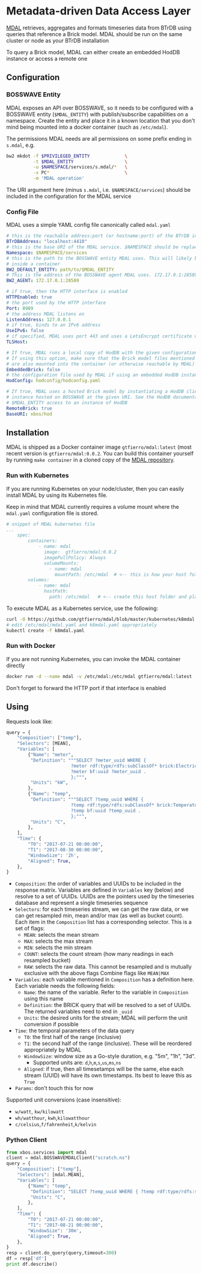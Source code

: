 # Metadata-driven Data Access Layer

[MDAL](https://github.com/gtfierro/mdal) retrieves, aggregates and formats timeseries data from BTrDB using queries that reference a Brick model.
MDAL should be run on the same cluster or node as your BTrDB installation

To query a Brick model, MDAL can either create an embedded HodDB instance or access a remote one

## Configuration


### BOSSWAVE Entity

MDAL exposes an API over BOSSWAVE, so it needs to be configured with a BOSSWAVE entity (`$MDAL_ENTITY`) with publish/subscribe capabilities on a namespace.
Create the entity and place it in a known location that you don't mind being mounted into a docker container (such as `/etc/mdal`).

The permissions MDAL needs are all permissions on some prefix ending in `s.mdal`, e.g.

```bash
bw2 mkdot -f $PRIVILEGED_ENTITY             \
          -t $MDAL_ENTITY                   \
          -u $NAMESPACE/services/s.mdal/*   \
          -x PC*                            \
          -m 'MDAL operation'
```

The URI argument here (minus `s.mdal`, i.e. `$NAMESPACE/services`) should be included in the configuration for the MDAL service

### Config File

MDAL uses a simple YAML config file canonically called `mdal.yaml`

```yaml
# this is the reachable address:port (or hostname:port) of the BTrDB instance MDAL uses
BTrDBAddress: "localhost:4410"
# this is the base URI of the MDAL service. $NAMESPACE should be replaced with the extra
Namespace: $NAMESPACE/services
# this is the path to the BOSSWAVE entity MDAL uses. This will likely be a volume mount path
# inside a container
BW2_DEFAULT_ENTITY: path/to/$MDAL_ENTITY
# This is the address of the BOSSWAVE agent MDAL uses. 172.17.0.1:28589 is the default
BW2_AGENT: 172.17.0.1:28589

# if true, then the HTTP interface is enabled
HTTPEnabled: true
# the port used by the HTTP interface
Port: 8989
# the address MDAL listens on
ListenAddress: 127.0.0.1
# if true, binds to an IPv6 address
UseIPv6: false
# if specified, MDAL uses port 443 and uses a LetsEncrypt certificate using this hostname
TLSHost:

# If true, MDAL runs a local copy of HodDB with the given configuration file.
# If using this option, make sure that the Brick model files mentioned in the HodDB configuration
# are also mounted into the container (or otherwise reachable by MDAL)
EmbeddedBrick: false
# the configuration file used by MDAL if using an embedded HodDB instance
HodConfig: hodconfig/hodconfig.yaml

# If true, MDAL uses a hosted Brick model by instantiating a HodDB client accessing a HodDB
# instance hosted on BOSSWAVE at the given URI. See the HodDB documentation for how to check/grant
# $MDAL_ENTITY access to an instance of HodDB
RemoteBrick: true
BaseURI: xbos/hod
```

## Installation

MDAL is shipped as a Docker container image `gtfierro/mdal:latest` (most recent version is `gtfierro/mdal:0.0.2`.
You can build this container yourself by running `make container` in a cloned copy of the [MDAL repository](https://github.com/gtfierro/mdal).

### Run with Kubernetes

If you are running Kubernetes on your node/cluster, then you can easily install MDAL by using its Kubernetes file.

Keep in mind that MDAL currently requires a volume mount where the `mdal.yaml` configuration file is stored.
```yaml
# snippet of MDAL kubernetes file
...
    spec:
        containers:
            - name: mdal
              image:  gtfierro/mdal:0.0.2
              imagePullPolicy: Always
              volumeMounts:
                - name: mdal
                  mountPath: /etc/mdal  # <-- this is how your host folder gets mounted in the container.
        volumes:
            - name: mdal
              hostPath:
                path: /etc/mdal   # <-- create this host folder and place the mdal.yaml config file there
```

To execute MDAL as a Kubernetes service, use the following:

```bash
curl -O https://github.com/gtfierro/mdal/blob/master/kubernetes/k8mdal.yaml
# edit /etc/mdal/mdal.yaml and k8mdal.yaml appropriately
kubectl create -f k8mdal.yaml
```


### Run with Docker

If you are not running Kubernetes, you can invoke the MDAL container directly

```bash
docker run -d --name mdal -v /etc/mdal:/etc/mdal gtfierro/mdal:latest
```

Don't forget to forward the HTTP port if that interface is enabled

## Using

Requests look like:

```python
query = {
    "Composition": ["temp"],
    "Selectors": [MEAN],
    "Variables": [
        {"Name": "meter",
         "Definition": """SELECT ?meter_uuid WHERE {
                        ?meter rdf:type/rdfs:subClassOf* brick:Electric_Meter .
                        ?meter bf:uuid ?meter_uuid .
                        };""",
         "Units": "kW",
        },
        {"Name": "temp",
         "Definition": """SELECT ?temp_uuid WHERE {
                        ?temp rdf:type/rdfs:subClassOf* brick:Temperature_Sensor .
                        ?temp bf:uuid ?temp_uuid .
                        };""",
         "Units": "C",
        },
    ],
    "Time": {
        "T0": "2017-07-21 00:00:00",
        "T1": "2017-08-30 00:00:00",
        "WindowSize": '2h',
        "Aligned": True,
    },
}
```

- `Composition`: the order of variables and UUIDs to be included in the response matrix. Variables are defined in `Variables` key (below) and resolve to a set of UUIDs. UUIDs are the pointers used by the timeseries database and represent a single timeseries sequence
- `Selectors`: for each timeseries stream, we can get the raw data, or we can get resampled min, mean and/or max (as well as bucket count). Each item in the `Composition` list has a corresponding selector. This is a set of flags:
	- `MEAN`: selects the mean stream
	- `MAX`: selects the max stream
	- `MIN`: selects the min stream
	- `COUNT`: selects the count stream (how many readings in each resampled bucket)
	- `RAW`: selects the raw data. This cannot be resampled and is mutually exclusive with
	  the above flags
	Combine flags like `MEAN|MAX`
- `Variables`: each variable mentioned in `Composition` has a definition here. Each variable needs the following fields:
    - `Name`: the name of the variable. Refer to the variable in `Composition` using this name
    - `Definition`: the BRICK query that will be resolved to a set of UUIDs. The returned variables need to end in `_uuid`
    - `Units`: the desired units for the stream; MDAL will perform the unit conversion if possible
- `Time`: the temporal parameters of the data query
    - `T0`: the first half of the range (inclusive)
    - `T1`: the second half of the range (inclusive). These will be reordered appropriately by MDAL
    - `WindowSize`: window size as a Go-style duration, e.g. "5m", "1h", "3d".
        - Supported units are: `d`,`h`,`m`,`s`,`us`,`ms`,`ns`
    - `Aligned`: if true, then all timesetamps will be the same, else each stream (UUID) will have its own timestamps. Its best to leave this as `True`
- `Params`: don't touch this for now

Supported unit conversions (case insensitive):
- `w/watt`, `kw/kilowatt`
- `wh/watthour`, `kwh`,`kilowatthour`
- `c/celsius`,`f/fahrenheit`,`k/kelvin`

### Python Client

```python
from xbos.services import mdal
client = mdal.BOSSWAVEMDALClient("scratch.ns")
query = {
    "Composition": ["temp"],
    "Selectors": [mdal.MEAN],
    "Variables": [
        {"Name": "temp",
         "Definition": "SELECT ?temp_uuid WHERE { ?temp rdf:type/rdfs:subClassOf* brick:Temperature_Sensor . ?temp bf:uuid ?temp_uuid . };",
         "Units": "C",
        },
    ],
    "Time": {
        "T0": "2017-07-21 00:00:00",
        "T1": "2017-08-21 00:00:00",
        "WindowSize": '30m',
        "Aligned": True,
    },
}
resp = client.do_query(query,timeout=300)
df = resp['df']
print df.describe()
```
